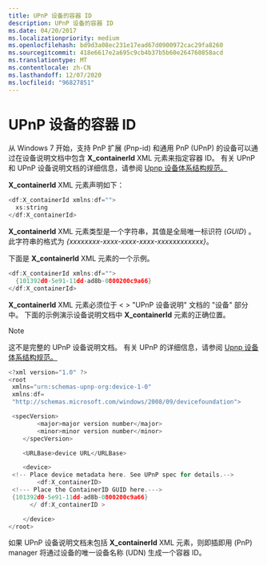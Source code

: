 ```yaml
---
title: UPnP 设备的容器 ID
description: UPnP 设备的容器 ID
ms.date: 04/20/2017
ms.localizationpriority: medium
ms.openlocfilehash: bd9d3a08ec231e17ead67d0900972cac29fa8260
ms.sourcegitcommit: 418e6617e2a695c9cb4b37b5b60e264760858acd
ms.translationtype: MT
ms.contentlocale: zh-CN
ms.lasthandoff: 12/07/2020
ms.locfileid: "96827851"
---
```

# <a name="container-ids-for-upnp-devices"></a>UPnP 设备的容器 ID

从 Windows 7 开始，支持 PnP 扩展 (Pnp-id) 和通用 PnP (UPnP) 的设备可以通过在设备说明文档中包含 **X_containerId** XML 元素来指定容器 ID。 有关 UPnP 和 UPnP 设备说明文档的详细信息，请参阅 [Upnp 设备体系结构规范。](https://go.microsoft.com/fwlink/p/?linkid=142402)

**X_containerId** XML 元素声明如下：

```cpp
<df:X_containerId xmlns:df="">
  xs:string
</df:X_containerId>
```

**X_containerId** XML 元素类型是一个字符串，其值是全局唯一标识符 (*GUID*) 。 此字符串的格式为 *{xxxxxxxx-xxxx-xxxx-xxxx-xxxxxxxxxxxx}*。

下面是 **X_containerId** XML 元素的一个示例。

```cpp
<df:X_containerId xmlns:df="">
  {101392d0-5e91-11dd-ad8b-0800200c9a66}
</df:X_containerId>
```

**X_containerId** XML 元素必须位于 &lt; &gt; "UPnP 设备说明" 文档的 "设备" 部分中。 下面的示例演示设备说明文档中 **X_containerId** 元素的正确位置。

>[!NOTE]
>这不是完整的 UPnP 设备说明文档。 有关 UPnP 的详细信息，请参阅 [Upnp 设备体系结构规范。](https://go.microsoft.com/fwlink/p/?linkid=142402)

```cpp
<?xml version="1.0" ?>
<root
 xmlns="urn:schemas-upnp-org:device-1-0"
 xmlns:df=
 "http://schemas.microsoft.com/windows/2008/09/devicefoundation">

 <specVersion>
        <major>major version number</major>
        <minor>minor version number</minor>
    </specVersion>

    <URLBase>device URL</URLBase>

    <device>
 <!-- Place device metadata here. See UPnP spec for details.-->
        <df:X_containerID>
 <!--- Place the ContainerID GUID here.--->
 {101392d0-5e91-11dd-ad8b-0800200c9a66}
      </ df:X_containerID >

    </device>
</root>
```

如果 UPnP 设备说明文档未包括 **X_containerId** XML 元素，则即插即用 (PnP) manager 将通过设备的唯一设备名称 (UDN) 生成一个容器 ID。
